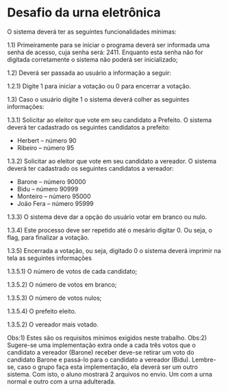 # Desafio da urna eletrônica
O sistema deverá ter as seguintes funcionalidades mínimas:

1.1) Primeiramente para se iniciar o programa deverá ser informada uma senha de acesso, cuja senha será: 2411. Enquanto esta senha não for digitada corretamente o sistema não poderá ser inicializado;

1.2) Deverá ser passada ao usuário a informação a seguir:

1.2.1) Digite 1 para iniciar a votação ou 0 para encerrar a votação.

1.3) Caso o usuário digite 1 o sistema deverá colher as seguintes informações:

1.3.1) Solicitar ao eleitor que vote em seu candidato a Prefeito. O sistema deverá ter cadastrado os seguintes candidatos a prefeito:

- Herbert – número 90
- Ribeiro – número 95

1.3.2) Solicitar ao eleitor que vote em seu candidato a vereador. O sistema deverá ter cadastrado os seguintes candidatos a vereador:

- Barone – número 90000
- Bidu – número 90999
- Monteiro – número 95000
- João Fera – número 95999

1.3.3) O sistema deve dar a opção do usuário votar em branco ou nulo.

1.3.4) Este processo deve ser repetido até o mesário digitar 0. Ou seja, o flag, para finalizar a votação.

1.3.5) Encerrada a votação, ou seja, digitado 0 o sistema deverá imprimir na tela as seguintes informações

1.3.5.1) O número de votos de cada candidato;

1.3.5.2) O número de votos em branco;

1.3.5.3) O número de votos nulos;

1.3.5.4) O prefeito eleito.

1.3.5.2) O vereador mais votado.

Obs:1) Estes são os requisitos mínimos exigidos neste trabalho.
Obs:2) Sugere-se uma implementação extra onde a cada três votos que o candidato a vereador (Barone) receber deve-se retirar um voto do candidato Barone e passá-lo para o candidato a vereador (Bidu). Lembre-se, caso o grupo faça esta implementação, ela deverá ser um outro sistema. Com isto, o aluno mostrará 2 arquivos no envio. Um com a urna normal e outro com a urna adulterada. 
